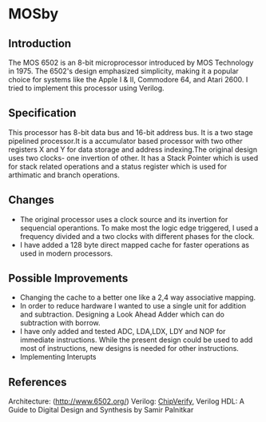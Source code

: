 # MOSby

## Introduction
The MOS 6502 is an 8-bit microprocessor introduced by MOS Technology in 1975. The 6502's design emphasized simplicity, making it a popular choice for systems like the Apple I & II, Commodore 64, and Atari 2600. I tried to implement this processor using Verilog.

## Specification
This processor has 8-bit data bus and 16-bit address bus. It is a two stage pipelined processor.It is a accumulator based processor with two other registers X and Y for data storage and address indexing.The original design uses two clocks- one invertion of other. It has a Stack Pointer which is used for stack related operations and a status register which is used for arthimatic and branch operations.

## Changes
* The original processor uses a clock source and its invertion for sequencial operantions. To make most the logic edge triggered, I used a frequency divided and a two clocks with different phases for the clock.
* I have added a 128 byte direct mapped cache for faster operations as used in modern processors.

## Possible Improvements
* Changing the cache to a better one like a 2,4 way associative mapping.
* In order to reduce hardware I wanted to use a single unit for addition and subtraction. Designing a Look Ahead Adder which can do subtraction with borrow.
* I have only added and tested ADC, LDA,LDX, LDY and NOP for immediate instructions. While the present design could be used to add most of instructions, new designs is needed for other instructions.
* Implementing Interupts


## References
Architecture: (http://www.6502.org/)
Verilog: [ChipVerify](https://www.chipverify.com/), Verilog HDL: A Guide to Digital Design and Synthesis by Samir Palnitkar

